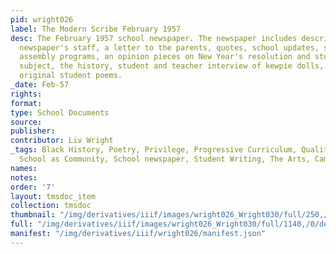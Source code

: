 ```yaml
---
pid: wright026
label: The Modern Scribe February 1957
desc: The February 1957 school newspaper. The newspaper includes descriptions of the
  newspaper's staff, a letter to the parents, quotes, school updates, social notes,
  assembly programs, an opinion pieces on New Year's resolution and students' favorite
  subject, the history, student and teacher interview of kewpie dolls, jokes, and
  original student poems.
_date: Feb-57
rights:
format:
type: School Documents
source:
publisher:
contributor: Liv Wright
_tags: Black History, Poetry, Privilege, Progressive Curriculum, Quality Education,
  School as Community, School newspaper, Student Writing, The Arts, Camp Dunroven
names:
notes:
order: '7'
layout: tmsdoc_item
collection: tmsdoc
thumbnail: "/img/derivatives/iiif/images/wright026_Wright030/full/250,/0/default.jpg"
full: "/img/derivatives/iiif/images/wright026_Wright030/full/1140,/0/default.jpg"
manifest: "/img/derivatives/iiif/wright026/manifest.json"
---
```

